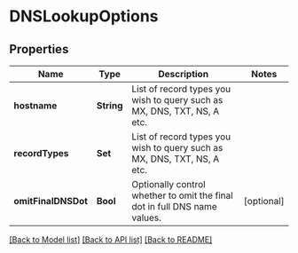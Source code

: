 # DNSLookupOptions

## Properties
Name | Type | Description | Notes
------------ | ------------- | ------------- | -------------
**hostname** | **String** | List of record types you wish to query such as MX, DNS, TXT, NS, A etc. | 
**recordTypes** | **Set<String>** | List of record types you wish to query such as MX, DNS, TXT, NS, A etc. | 
**omitFinalDNSDot** | **Bool** | Optionally control whether to omit the final dot in full DNS name values. | [optional] 

[[Back to Model list]](../README#documentation-for-models) [[Back to API list]](../README#documentation-for-api-endpoints) [[Back to README]](../README)


